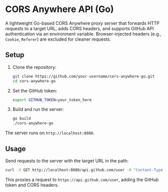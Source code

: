 # CORS Anywhere API (Go)

A lightweight Go-based CORS Anywhere proxy server that forwards HTTP requests to a target URL, adds CORS headers, and supports GitHub API authentication via an environment variable. Browser-injected headers (e.g., `Cookie`, `Referer`) are excluded for cleaner requests.

## Setup
1. Clone the repository:
   ```bash
   git clone https://github.com/your-username/cors-anywhere-go.git
   cd cors-anywhere-go
   ```
2. Set the GitHub token:
   ```bash
   export GITHUB_TOKEN=your_token_here
   ```
3. Build and run the server:
   ```bash
   go build
   ./cors-anywhere-go
   ```

The server runs on `http://localhost:8080`.

## Usage
Send requests to the server with the target URL in the path:
```bash
curl -X GET http://localhost:8080/api.github.com/user -H "Content-Type: application/json"
```
This proxies a request to `https://api.github.com/user`, adding the GitHub token and CORS headers.
